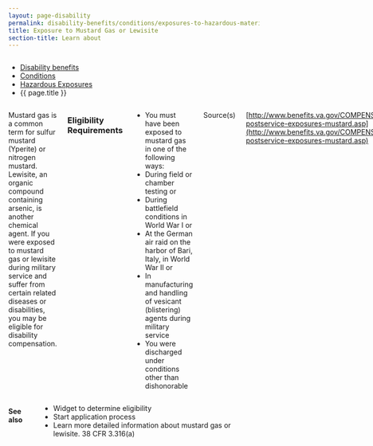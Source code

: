 ```yaml
---
layout: page-disability
permalink: disability-benefits/conditions/exposures-to-hazardous-materials/mustard-gas/index.html
title: Exposure to Mustard Gas or Lewisite
section-title: Learn about
---
```


<div class="splash" markdown="0">
<div class="row" markdown="0">
<div class="small-12 columns" markdown="0">

<ul class="breadcrumbs" role="menubar" aria-label="Primary">
<li class="parent"><a href="{{ site.url }}/disability-benefits/">Disability benefits</a></li>
<li class="parent"><a href="{{ site.url }}/disability-benefits/conditions/">Conditions</a></li>
<li class="parent"><a href="{{ site.url }}/disability-benefits/conditions/exposures-to-hazardous-materials/">Hazardous Exposures</a></li>
<li class="active">{{ page.title }}</li>
</ul>

</div>
</div>
</div>

<div class="main" role="main" markdown="0">
<div class="section one" markdown="0">
<div class="primary" markdown="0">
<div class="row" markdown="0">
<div class="small-12 columns" markdown="1">

Mustard gas is a common term for sulfur mustard (Yperite) or nitrogen mustard. Lewisite, an organic compound containing arsenic, is another chemical agent. If you were exposed to mustard gas or lewisite during military service and suffer from certain related diseases or disabilities, you may be eligible for disability compensation.  

### Eligibility Requirements

- You must have been exposed to mustard gas in one of the following ways:
- During field or chamber testing or
- During battlefield conditions in World War I or
- At the German air raid on the harbor of Bari, Italy, in World War II or
- In manufacturing and handling of vesicant (blistering) agents during military service
- You were discharged under conditions other than dishonorable

Source(s)

[http://www.benefits.va.gov/COMPENSATION/claims-postservice-exposures-mustard.asp](http://www.benefits.va.gov/COMPENSATION/claims-postservice-exposures-mustard.asp)

</div>
</div>
</div>
</div>

<div class="section secondary" markdown="0">
<div class="row" markdown="0">
<div class="small-12 columns" markdown="1">

#### See also

- Widget to determine eligibility
- Start application process
- Learn more detailed information about mustard gas or lewisite. 38 CFR 3.316(a)



</div>
</div>
</div>



</div>
